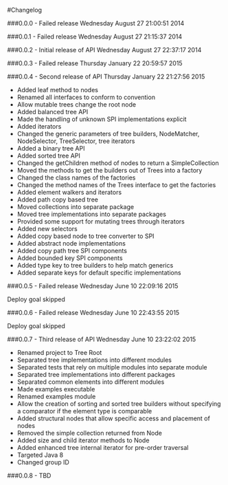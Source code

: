 #Changelog


###0.0.0 - Failed release
Wednesday August 27 21:00:51 2014

###0.0.1 - Failed release
Wednesday August 27 21:15:37 2014

###0.0.2 - Initial release of API
Wednesday August 27 22:37:17 2014

###0.0.3 - Failed release
Thursday January 22 20:59:57 2015

###0.0.4 - Second release of API
Thursday January 22 21:27:56 2015

* Added leaf method to nodes
* Renamed all interfaces to conform to convention
* Allow mutable trees change the root node 
* Added balanced tree API
* Made the handling of unknown SPI implementations explicit
* Added iterators
* Changed the generic parameters of tree builders, NodeMatcher, NodeSelector, TreeSelector, tree iterators
* Added a binary tree API
* Added sorted  tree API
* Changed the getChildren method of nodes to return a SimpleCollection
* Moved the methods to get the builders out of Trees into a factory
* Changed the class names of the factories
* Changed the method names of the Trees interface to get the factories
* Added element walkers and iterators
* Added path copy based tree
* Moved collections into separate package
* Moved tree implementations into separate packages
* Provided some support for mutating trees through iterators
* Added new selectors
* Added copy based node to tree converter to SPI
* Added abstract node implementations
* Added copy path tree SPI components
* Added bounded key SPI components
* Added type key to tree builders to help match generics
* Added separate keys for default specific implementations

###0.0.5 - Failed release
Wednesday June 10 22:09:16 2015

Deploy goal skipped

###0.0.6 - Failed release
Wednesday June 10 22:43:55 2015

Deploy goal skipped

###0.0.7 - Third release of API
Wednesday June 10 23:22:02 2015

* Renamed project to Tree Root
* Separated tree implementations into different modules
* Separated tests that rely on multiple modules into separate module
* Separated tree implementations into different packages
* Separated common elements into different modules
* Made examples executable
* Renamed examples module
* Allow the creation of sorting and sorted tree builders without specifying a comparator if the element type is
comparable
* Added structural nodes that allow specific access and placement of nodes
* Removed the simple collection returned from Node
* Added size and child iterator methods to Node
* Added enhanced tree internal iterator for pre-order traversal
* Targeted Java 8
* Changed group ID

###0.0.8 - TBD

